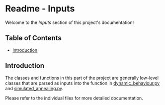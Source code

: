 # Readme - Inputs

Welcome to the _Inputs_ section of this project's documentation!

## Table of Contents

- [Introduction](#introduction)


## Introduction

The classes and functions in this part of the project are generally low-level classes that are parsed as inputs into the function in 
[dynamic_behaviour.py](../dynamic_behaviour.py) and [simulated_annealing.py](../simulated_annealing.py).

Please refer to the individual files for more detailed documentation.



